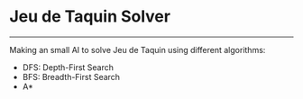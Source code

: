 # Jeu de Taquin Solver
---
Making an small AI to solve Jeu de Taquin using different algorithms:
- DFS:
Depth-First Search
- BFS:
Breadth-First Search
- A*
